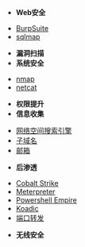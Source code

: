 - **Web安全**
* [BurpSuite]()
* [sqlmap]()
- **漏洞扫描**
- **系统安全**
* [nmap]()
* [netcat]()
- **权限提升**
- **信息收集**
* [网络空间搜索引擎]()
* [子域名]()
* [邮箱]()   
- **后渗透**
* [Cobalt Strike]()
* [Meterpreter]()
* [Powershell  Empire]()
* [Koadic]()
* [端口转发]()
- **无线安全**


